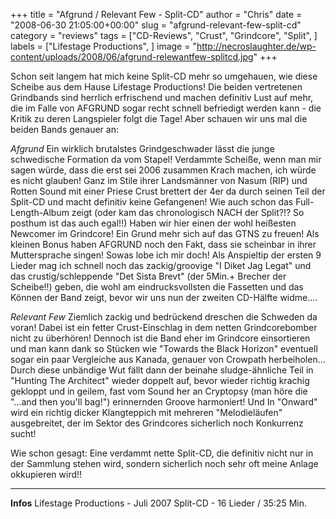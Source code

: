 +++
title = "Afgrund / Relevant Few - Split-CD"
author = "Chris"
date = "2008-06-30 21:05:00+00:00"
slug = "afgrund-relevant-few-split-cd"
category = "reviews"
tags = ["CD-Reviews", "Crust", "Grindcore", "Split", ]
labels = ["Lifestage Productions", ]
image = "http://necroslaughter.de/wp-content/uploads/2008/06/afgrund-relewantfew-splitcd.jpg"
+++


Schon seit langem hat mich keine Split-CD mehr so umgehauen, wie diese Scheibe aus dem Hause Lifestage Productions! Die beiden vertretenen Grindbands sind herrlich erfrischend und machen definitiv Lust auf mehr, die im Falle von AFGRUND sogar recht schnell befriedigt werden kann - die Kritik zu deren Langspieler folgt die Tage!
Aber schauen wir uns mal die beiden Bands genauer an:

_Afgrund_
Ein wirklich brutalstes Grindgeschwader lässt die junge schwedische Formation da vom Stapel! Verdammte Scheiße, wenn man mir sagen würde, dass die erst sei 2006 zusammen Krach machen, ich würde es nicht glauben! Ganz im Stile ihrer Landsmänner von Nasum (RIP) und Rotten Sound mit einer Priese Crust brettert der 4er da durch seinen Teil der Split-CD und macht definitiv keine Gefangenen! Wie auch schon das Full-Length-Album zeigt (oder kam das chronologisch NACH der Split?!? So posthum ist das auch egal!!) Haben wir hier einen der wohl heißesten Newcomer im Grindcore! Ein Grund mehr sich auf das GTNS zu freuen!
Als kleinen Bonus haben AFGRUND noch den Fakt, dass sie scheinbar in ihrer Muttersprache singen! Sowas lobe ich mir doch!
Als Anspieltip der ersten 9 Lieder mag ich schnell noch das zackig/groovige "I Diket Jag Legat" und das crustig/schleppende "Det Sista Brevt" (der 5Min.+ Brecher der Scheibe!!) geben, die wohl am eindrucksvollsten die Fassetten und das Können der Band zeigt, bevor wir uns nun der zweiten CD-Hälfte widme....

_Relevant Few_
Ziemlich zackig und bedrückend dreschen die Schweden da voran! Dabei ist ein fetter Crust-Einschlag in dem netten Grindcorebomber nicht zu überhören! Dennoch ist die Band eher im Grindcore einsortieren und man kann dank so Stücken wie "Towards the Black Horizon" eventuell sogar ein paar Vergleiche aus Kanada, genauer von Crowpath herbeiholen... Durch diese unbändige Wut fällt dann der beinahe sludge-ähnliche Teil in "Hunting The Architect" wieder doppelt auf, bevor wieder richtig krachig gekloppt und in geilem, fast vom Sound her an Cryptopsy (man höre die "...and then you'll bag!") erinnernden Groove harmoniert!
Und In "Onward" wird ein richtig dicker Klangteppich mit mehreren "Melodieläufen" ausgebreitet, der im Sektor des Grindcores sicherlich noch Konkurrenz sucht!

Wie schon gesagt: Eine verdammt nette Split-CD, die definitiv nicht nur in der Sammlung stehen wird, sondern sicherlich noch sehr oft meine Anlage okkupieren wird!!



---
**Infos**
Lifestage Productions - Juli 2007
Split-CD - 16 Lieder / 35:25 Min.
